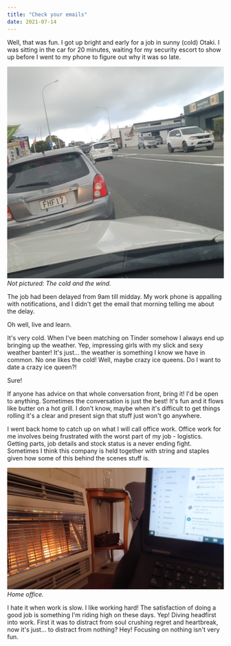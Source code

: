 ```yaml
---
title: "Check your emails"
date: 2021-07-14
---
```


Well, that was fun. I got up bright and early for a job in sunny (cold) Otaki. I was sitting in the car for 20 minutes, waiting for my security escort to show up before I went to my phone to figure out why it was so late.

![drinks.](../../assets/images/blog/otaki.jpg)
_Not pictured: The cold and the wind._

The job had been delayed from 9am till midday. My work phone is appalling with notifications, and I didn't get the email that morning telling me about the delay.

Oh well, live and learn.

It's very cold. When I've been matching on Tinder somehow I always end up bringing up the weather. Yep, impressing girls with my slick and sexy weather banter! It's just… the weather is something I know we have in common. No one likes the cold! Well, maybe crazy ice queens. Do I want to date a crazy ice queen?!

Sure!

If anyone has advice on that whole conversation front, bring it! I'd be open to anything. Sometimes the conversation is just the best! It's fun and it flows like butter on a hot grill. I don't know, maybe when it's difficult to get things rolling it's a clear and present sign that stuff just won't go anywhere.

I went back home to catch up on what I will call office work. Office work for me involves being frustrated with the worst part of my job - logistics. Getting parts, job details and stock status is a never ending fight. Sometimes I think this company is held together with string and staples given how some of this behind the scenes stuff is.

![drinks.](../../assets/images/blog/officework.jpg)
_Home office._

I hate it when work is slow. I like working hard! The satisfaction of doing a good job is something I'm riding high on these days. Yep! Diving headfirst into work. First it was to distract from soul crushing regret and heartbreak, now it's just… to distract from nothing? Hey! Focusing on nothing isn't very fun.
